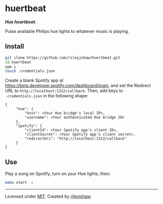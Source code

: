 huertbeat
=====

**_Hue heartbeat._**

Pulse available Philips hue lights to whatever music is playing.

## Install

```bash
git clone https://github.com/rileyjshaw/huertbeat.git
cd huertbeat
npm i
touch .credentials.json
```

Create a blank Spotify app at https://beta.developer.spotify.com/dashboard/login,
and set the Redirect URL to `http://localhost:1312/callback`. Then, add keys to
`.credentials.json` in the following shape:

```
{
     "hue": {
         "host": <Your Hue bridge's local IP>,
         "username": <Your authenticated Hue bridge ID>
     },
     "spotify": {
         "clientId": <Your Spotify app's client ID>,
         "clientSecret": <Your Spotify app's client secret>,
         "redirectUri": "http://localhost:1312/callback"
     }
}
```

## Use

Play a song on Spotify, turn on your Hue lights, then:

```bash
make start -s
```

---

Licensed under [MIT](https://github.com/rileyjshaw/sweep/blob/master/LICENSE).
Created by [rileyjshaw](http://rileyjshaw.com/).

